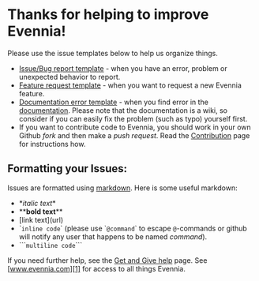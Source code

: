# Thanks for helping to improve Evennia!

Please use the issue templates below to help us organize things.

 * [Issue/Bug report template][A] - when you have an error, problem or unexpected behavior to report.
 * [Feature request template][B] - when you want to request a new Evennia feature.
 * [Documentation error template][C] - when you find error in the [documentation][2]. Please note that the documentation is a wiki, so consider if you can easily fix the problem (such as typo) yourself first.
 * If you want to contribute code to Evennia, you should work in your own Github *fork* and then make a *push request*. Read the [Contribution][3] page for instructions how. 

## Formatting your Issues: 

Issues are formatted using [markdown][7]. Here is some useful markdown:

   - \**italic text*\* 
   - \*\***bold text**\*\* 
   - \[link text\]\(url\)
   - \``inline code`\` (please use \``@command`\` to escape `@`-commands or github will notify any user that happens to be named *command*).
   - \`\`\````multiline code```\`\`\`

If you need further help, see the [Get and Give help][4] page. See [www.evennia.com][1] for access to all things Evennia.


[1]: http://www.evennia.com
[2]: https://github.com/evennia/evennia/wiki
[3]: https://github.com/evennia/evennia/wiki/Contributing
[4]: https://github.com/evennia/evennia/wiki/how%20to%20get%20and%20give%20help
[5]: https://groups.google.com/forum/#!forum/evennia
[6]: http://webchat.freenode.net/?channels=evennia&uio=MT1mYWxzZSY5PXRydWUmMTE9MTk1JjEyPXRydWUbb
[7]: https://help.github.com/articles/github-flavored-markdown/] 

[A]: https://github.com/evennia/evennia/issues/new?title=Bug%3a&body=%23%23%23%23+Steps+to+reproduce+the+issue%3a%0d%0a%0d%0a1.+%0d%0a2.+%0d%0a3.+%0d%0a%0d%0a%23%23%23%23+What+I+expect+to+see+and+what+I+actually+see+(tracebacks%2c+error+messages+etc)%3a%0d%0a%0d%0a%0d%0a%0d%0a%23%23%23%23+Extra+information%2c+such+as+Evennia+revision%2frepo%2fbranch%2c+operating+system+and+ideas+for+how+to+solve%3a%0d%0a%0d%0a
[B]: https://github.com/evennia/evennia/issues/new?title=Feature+request%3a&body=%23%23%23%23+Description+of+the+suggested+feature+and+how+it+is+supposed+to+work+for+the+admin%2fend+user%3a%0d%0a%0d%0a%0d%0a%23%23%23%23+A+list+of+arguments+for+why+you+think+this+new+feature+should+be+included+in+Evennia%3a%0d%0a%0d%0a1.%0d%0a2.%0d%0a%0d%0a%23%23%23%23+Extra+information%2c+such+as+requirements+or+ideas+on+implementation%3a%0d%0a%0d%0a
[C]: https://github.com/evennia/evennia/issues/new?title=Docs%3a&body=%23%23%23%23+Where+in+the+documentation+to+find+the+error%3a+%0d%0a%0d%0a%0d%0a%23%23%23%23+What+the+error+is+(optionally+with+ideas+for+solution)%3a+
